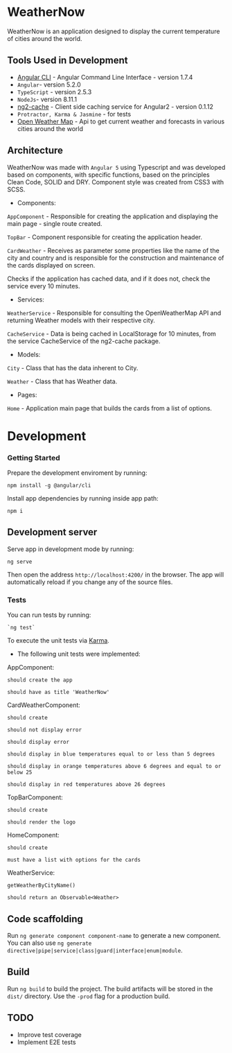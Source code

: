# WeatherNow

WeatherNow is an application designed to display the current temperature of cities around the world.

## Tools Used in Development

*  [Angular CLI](https://github.com/angular/angular-cli) - Angular Command Line Interface - version 1.7.4
* `Angular`- version 5.2.0
* `TypeScript` - version 2.5.3
* `NodeJs`- version 8.11.1
* [ng2-cache](https://github.com/Jackson88/ng2-cache) - Client side caching service for Angular2 - version 0.1.12
* `Protractor, Karma & Jasmine` - for tests
* [Open Weather Map](https://openweathermap.org/) - Api to get current weather and forecasts in various cities around the world

## Architecture

WeatherNow was made with `Angular 5` using Typescript and was developed based on components, with specific functions, based on the principles Clean Code, SOLID and DRY. Component style was created from CSS3 with SCSS.


* Components:

`AppComponent` - Responsible for creating the application and displaying the main page - single route created.

`TopBar` - Component responsible for creating the application header.

`CardWeather` - Receives as parameter some properties like the name of the city and country and is responsible for the construction and maintenance of the cards displayed on screen.

Checks if the application has cached data, and if it does not, check the service every 10 minutes.


* Services:

`WeatherService` - Responsible for consulting the OpenWeatherMap API and returning Weather models with their respective city.

`CacheService` - Data is being cached in LocalStorage for 10 minutes, from the service CacheService of the ng2-cache package.


* Models:

`City` - Class that has the data inherent to City.

`Weather` - Class that has Weather data.


* Pages:

`Home` - Application main page that builds the cards from a list of options.



# Development

### Getting Started

Prepare the development enviroment by running:

```
npm install -g @angular/cli
```

Install app dependencies by running inside app path:

```
npm i
```

## Development server

Serve app in development mode by running:

```
ng serve
```

Then open the address `http://localhost:4200/` in the browser. The app will automatically reload if you change any of the source files.


### Tests

You can run tests by running:

```
`ng test`
```

To execute the unit tests via [Karma](https://karma-runner.github.io).

* The following unit tests were implemented:

AppComponent:

    should create the app

    should have as title 'WeatherNow'

CardWeatherComponent:

    should create

    should not display error

    should display error

    should display in blue temperatures equal to or less than 5 degrees

    should display in orange temperatures above 6 degrees and equal to or below 25

    should display in red temperatures above 26 degrees

TopBarComponent:

    should create

    should render the logo

HomeComponent:

    should create

    must have a list with options for the cards

WeatherService:

    getWeatherByCityName()
    
    should return an Observable<Weather>


## Code scaffolding

Run `ng generate component component-name` to generate a new component. You can also use `ng generate directive|pipe|service|class|guard|interface|enum|module`.

## Build

Run `ng build` to build the project. The build artifacts will be stored in the `dist/` directory. Use the `-prod` flag for a production build.


## TODO
* Improve test coverage
* Implement E2E tests
